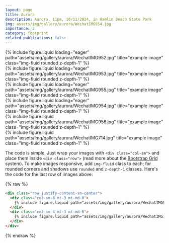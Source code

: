 ```yaml
---
layout: page
title: Aurora
description: Aurora, 11pm, 10/11/2024, in Hamlin Beach State Park
img: assets/img/gallery/aurora/WechatIMG954.jpg
importance: 2
category: footprint
related_publications: false
---
```


<div class="row">
    <div class="col-sm mt-3 mt-md-0">
        {% include figure.liquid loading="eager" path="assets/img/gallery/aurora/WechatIMG952.jpg" title="example image" class="img-fluid rounded z-depth-1" %}
    </div>
    <div class="col-sm mt-3 mt-md-0">
        {% include figure.liquid loading="eager" path="assets/img/gallery/aurora/WechatIMG953.jpg" title="example image" class="img-fluid rounded z-depth-1" %}
    </div>
    <div class="col-sm mt-3 mt-md-0">
        {% include figure.liquid loading="eager" path="assets/img/gallery/aurora/WechatIMG955.jpg" title="example image" class="img-fluid rounded z-depth-1" %}
    </div>
</div>
<div class="caption">
    
</div>
<div class="row">
    <div class="col-sm mt-3 mt-md-0">
        {% include figure.liquid loading="eager" path="assets/img/gallery/aurora/WechatIMG954.jpg" title="example image" class="img-fluid rounded z-depth-1" %}
    </div>
</div>
<div class="caption">
    
</div>

<div class="row justify-content-sm-center">
    <div class="col-sm-8 mt-3 mt-md-0">
        {% include figure.liquid path="assets/img/gallery/aurora/WechatIMG956.jpg" title="example image" class="img-fluid rounded z-depth-1" %}
    </div>
    <div class="col-sm-4 mt-3 mt-md-0">
        {% include figure.liquid path="assets/img/gallery/aurora/WechatIMG714.jpg" title="example image" class="img-fluid rounded z-depth-1" %}
    </div>
</div>
<div class="caption">
    
</div>

The code is simple.
Just wrap your images with `<div class="col-sm">` and place them inside `<div class="row">` (read more about the <a href="https://getbootstrap.com/docs/4.4/layout/grid/">Bootstrap Grid</a> system).
To make images responsive, add `img-fluid` class to each; for rounded corners and shadows use `rounded` and `z-depth-1` classes.
Here's the code for the last row of images above:

{% raw %}

```html
<div class="row justify-content-sm-center">
  <div class="col-sm-8 mt-3 mt-md-0">
    {% include figure.liquid path="assets/img/gallery/aurora/WechatIMG955.jpg" title="example image" class="img-fluid rounded z-depth-1" %}
  </div>
  <div class="col-sm-4 mt-3 mt-md-0">
    {% include figure.liquid path="assets/img/gallery/aurora/WechatIMG714.jpg" title="example image" class="img-fluid rounded z-depth-1" %}
  </div>
</div>
```

{% endraw %}
